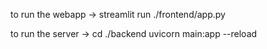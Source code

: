 to run the webapp -> streamlit run ./frontend/app.py



to run the server -> cd ./backend
                     uvicorn main:app --reload 